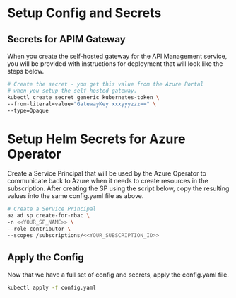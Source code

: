 # Setup Config and Secrets

## Secrets for APIM Gateway

When you create the self-hosted gateway for the API Management service, you
will be provided with instructions for deployment that will look like the
steps below.

```bash
# Create the secret - you get this value from the Azure Portal
# when you setup the self-hosted gateway.
kubectl create secret generic kubernetes-token \
--from-literal=value="GatewayKey xxxyyyzzz==" \
--type=Opaque
```

# Setup Helm Secrets for Azure Operator

Create a Service Principal that will be used by the Azure Operator to communicate back to
Azure when it needs to create resources in the subscription. After creating the SP using the script below, copy the resulting values into the same config.yaml file as above.

```bash
# Create a Service Principal
az ad sp create-for-rbac \
-n <<YOUR_SP_NAME>> \
--role contributor \
--scopes /subscriptions/<<YOUR_SUBSCRIPTION_ID>>
```

## Apply the Config

Now that we have a full set of config and secrets, apply the config.yaml file.

```bash
kubectl apply -f config.yaml
```